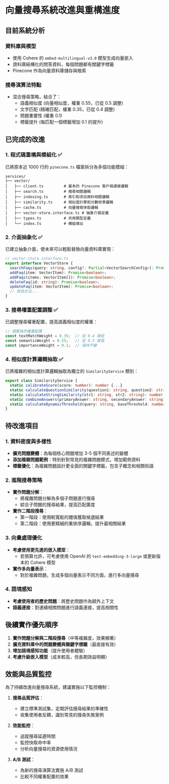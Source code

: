 # 向量搜尋系統改進與重構進度

## 目前系統分析

### 資料庫與模型
- 使用 Cohere 的 `embed-multilingual-v3.0` 模型生成向量嵌入
- 資料庫結構化的問答資料，每個問題都有關鍵字標籤
- Pinecone 作為向量資料庫儲存與檢索

### 搜尋演算法特點
- 混合搜尋策略，結合了：
  - 語義相似度 (向量相似度，權重 0.55，已從 0.5 調整)
  - 文字匹配 (精確匹配，權重 0.35，已從 0.4 調整)
  - 問題重要性 (權重 0.1)
  - 標籤提升 (每匹配一個標籤增加 0.1 的提升)

## 已完成的改進

### 1. 程式碼重構與模組化 ✅
已將原本近 1000 行的 `pinecone.ts` 檔案拆分為多個功能模組：

```
services/
├── vector/
│   ├── client.ts         # 基本的 Pinecone 客戶端連接邏輯
│   ├── search.ts         # 搜尋相關邏輯
│   ├── indexing.ts       # 索引和添加資料相關邏輯
│   ├── similarity.ts     # 相似度計算和分數校準邏輯
│   ├── cache.ts          # 向量搜尋快取邏輯
│   ├── vector-store.interface.ts # 抽象介面定義
│   ├── types.ts          # 共用類型定義
│   └── index.ts          # 模組導出
```

### 2. 介面抽象化 ✅
已建立抽象介面，使未來可以輕鬆替換向量資料庫實現：

```typescript
// vector-store.interface.ts
export interface VectorStore {
  searchFaqs(query: string, config?: Partial<VectorSearchConfig>): Promise<FaqSearchResult[]>;
  addFaq(item: VectorItem): Promise<boolean>;
  addFaqs(items: VectorItem[]): Promise<boolean>;
  deleteFaq(id: string): Promise<boolean>;
  updateFaq(item: VectorItem): Promise<boolean>;
  // 其他方法...
}
```

### 3. 搜尋權重配置調整 ✅
已調整搜尋權重配置，提高語義相似度的權重：

```typescript
// 調整後的權重配置
const textMatchWeight = 0.35;  // 從 0.4 降低
const semanticWeight = 0.55;   // 從 0.5 提高
const importanceWeight = 0.1;  // 保持不變
```

### 4. 相似度計算邏輯抽取 ✅
已將複雜的相似度計算邏輯抽取為獨立的 `SimilarityService` 類別：

```typescript
export class SimilarityService {
  static calibrateScore(score: number): number {...}
  static calculateQuestionSimilarity(question1: string, question2: string): number {...}
  static calculateStringSimilarity(str1: string, str2: string): number {...}
  static combineAnswers(primaryAnswer: string, secondaryAnswer: string): string {...}
  static calculateDynamicThreshold(query: string, baseThreshold: number): number {...}
}
```

## 待改進項目

### 1. 資料密度與多樣性
- **擴充問題變體**：為每個核心問題增加 3-5 個不同表述的變體
- **添加複雜問題範例**：特別針對常見的複雜問題模式，增加範例資料
- **標籤優化**：為複雜問題設計更全面的關鍵字標籤，包含子概念和相關術語

### 2. 進階搜尋策略
- **實作問題分解**：
  - 將複雜問題分解為多個子問題進行搜尋
  - 綜合子問題的搜尋結果，提高匹配廣度
- **實作二階段搜尋**：
  - 第一階段：使用較寬鬆的閾值獲取候選結果
  - 第二階段：使用更精細的重排序邏輯，提升最相關結果

### 3. 向量處理優化
- **考慮使用更先進的嵌入模型**：
  - 若預算允許，可考慮使用 OpenAI 的 `text-embedding-3-large` 或更新版本的 Cohere 模型
- **實作多向量表示**：
  - 對於複雜問題，生成多個向量表示不同方面，進行多向量搜尋

### 4. 語境感知
- **考慮使用者的歷史問題**：將歷史問題作為額外上下文
- **語義連接**：對連續相關問題進行語義連接，提高相關性

## 後續實作優先順序

1. **實作問題分解與二階段搜尋**（中等複雜度，效果顯著）
2. **擴充資料庫中的問題變體與關鍵字標籤**（最直接有效）
3. **增加語境感知功能**（提升使用者體驗）
4. **考慮升級嵌入模型**（成本較高，但長期效益明顯）

## 效能與品質監控

為了持續改進向量搜尋系統，建議實施以下監控機制：

1. **搜尋品質評估**：
   - 建立標準測試集，定期評估搜尋結果的準確性
   - 收集使用者反饋，識別常見的搜尋失敗案例

2. **效能監控**：
   - 追蹤搜尋延遲時間
   - 監控快取命中率
   - 分析向量搜尋的資源使用情況

3. **A/B 測試**：
   - 為新的搜尋演算法實施 A/B 測試
   - 比較不同權重配置的效果
